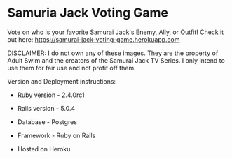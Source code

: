 # Samuria Jack Voting Game

Vote on who is your favorite Samurai Jack's Enemy, Ally, or Outfit! 
Check it out here: https://samurai-jack-voting-game.herokuapp.com

DISCLAIMER: I do not own any of these images. They are the property of Adult Swim and the creators of the Samurai Jack TV Series. I only intend to use them for fair use and not profit off them.

Version and Deployment instructions:

* Ruby version - 2.4.0rc1

* Rails version - 5.0.4

* Database - Postgres

* Framework - Ruby on Rails

* Hosted on Heroku
